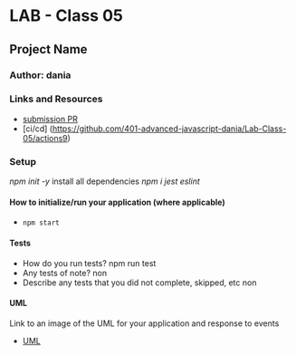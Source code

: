 # LAB - Class 05

## Project Name

### Author: dania

### Links and Resources

- [submission PR](https://github.com/401-advanced-javascript-dania/Lab-Class-05/pull/1)
- [ci/cd] (https://github.com/401-advanced-javascript-dania/Lab-Class-05/actions9)


### Setup
*npm init -y*
install all dependencies *npm i jest eslint*
#### How to initialize/run your application (where applicable)

- `npm start`

#### Tests

- How do you run tests?
npm run test
- Any tests of note?
non
- Describe any tests that you did not complete, skipped, etc
non
#### UML

Link to an image of the UML for your application and response to events
- [UML](https://github.com/401-advanced-javascript-dania/Lab-Class-05/blob/lab5/IMG_20200203_070428.jpg)
